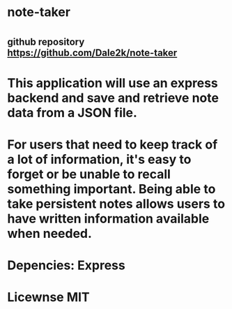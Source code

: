 # note-taker
#
## github repository https://github.com/Dale2k/note-taker
#
##
#
# This application will use an express backend and save and retrieve note data from a JSON file.
# For users that need to keep track of a lot of information, it's easy to forget or be unable to recall something important. Being able to take persistent notes allows users to have written information available when needed.

# Depencies:  Express
#
# Licewnse MIT
